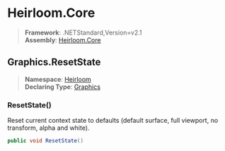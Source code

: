 # Heirloom.Core

> **Framework**: .NETStandard,Version=v2.1  
> **Assembly**: [Heirloom.Core][0]  

## Graphics.ResetState

> **Namespace**: [Heirloom][0]  
> **Declaring Type**: [Graphics][1]  

### ResetState()

Reset current context state to defaults (default surface, full viewport, no transform, alpha and white).

```cs
public void ResetState()
```

[0]: ../../../Heirloom.Core.md
[1]: ../Graphics.md
